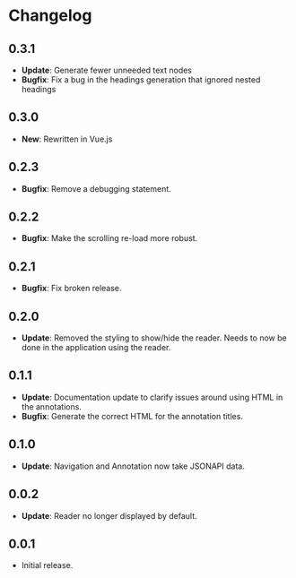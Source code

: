 # Changelog

## 0.3.1

* **Update**: Generate fewer unneeded text nodes
* **Bugfix**: Fix a bug in the headings generation that ignored nested headings

## 0.3.0

* **New**: Rewritten in Vue.js

## 0.2.3

* **Bugfix**: Remove a debugging statement.

## 0.2.2

* **Bugfix**: Make the scrolling re-load more robust.

## 0.2.1

* **Bugfix**: Fix broken release.

## 0.2.0

* **Update**: Removed the styling to show/hide the reader. Needs to now be done in the application using the reader.

## 0.1.1

* **Update**: Documentation update to clarify issues around using HTML in the annotations.
* **Bugfix**: Generate the correct HTML for the annotation titles.

## 0.1.0

* **Update**: Navigation and Annotation now take JSONAPI data.

## 0.0.2

* **Update**: Reader no longer displayed by default.

## 0.0.1

* Initial release.
